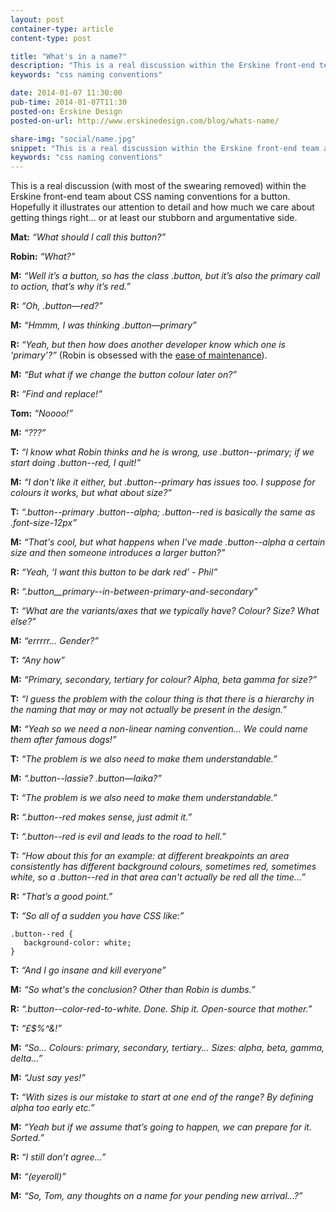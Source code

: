 ```yaml
---
layout: post
container-type: article
content-type: post

title: "What's in a name?"
description: "This is a real discussion within the Erskine front-end team about CSS naming conventions for a button."
keywords: "css naming conventions"

date: 2014-01-07 11:30:00
pub-time: 2014-01-07T11:30
posted-on: Erskine Design
posted-on-url: http://www.erskinedesign.com/blog/whats-name/

share-img: "social/name.jpg"
snippet: "This is a real discussion within the Erskine front-end team about CSS naming conventions for a button."
keywords: "css naming conventions"
---
```


This is a real discussion (with most of the swearing removed) within the Erskine front-end team about CSS naming conventions for a button. Hopefully it illustrates our attention to detail and how much we care about getting things right... or at least our stubborn and argumentative side.

**Mat:** *&ldquo;What should I call this button?&rdquo;*

**Robin:** *&ldquo;What?&rdquo;*

**M:** *&ldquo;Well it&rsquo;s a button, so has the class .button, but it&rsquo;s also the primary call to action, that&rsquo;s why it&rsquo;s red.&rdquo;*

**R:** *&ldquo;Oh, .button—red?&rdquo;*

**M:** *&ldquo;Hmmm, I was thinking .button—primary&rdquo;*

**R:** *&ldquo;Yeah, but then how does another developer know which one is &lsquo;primary&rsquo;?&rdquo;* (Robin is obsessed with the [ease of maintenance](http://erskinedesign.com/blog/front-end-maintenance-and-ladder-abstraction/)).

**M:** *&ldquo;But what if we change the button colour later on?&rdquo;*

**R:** *&ldquo;Find and replace!&rdquo;*

**Tom:** *&ldquo;Noooo!&rdquo;*

**M:** *&ldquo;???&rdquo;*

**T:** *&ldquo;I know what Robin thinks and he is wrong, use .button--primary; if we start doing .button--red, I quit!&rdquo;*

**M:** *&ldquo;I don't like it either, but .button--primary has issues too. I suppose for colours it works, but what about size?&rdquo;*

**T:** *&ldquo;.button--primary .button--alpha; .button--red is basically the same as .font-size-12px&rdquo;*

**M:** *&ldquo;That's cool, but what happens when I've made .button--alpha a certain size and then someone introduces a larger button?&rdquo;*

**R:** *&ldquo;Yeah, ‘I want this button to be dark red&rsquo; - Phil&rdquo;*

**R:**  *&ldquo;.button__primary--in-between-primary-and-secondary&rdquo;*

**T:** *&ldquo;What are the variants/axes that we typically have? Colour? Size? What else?&rdquo;*

**M:** *&ldquo;errrrr... Gender?&rdquo;*

**T:** *&ldquo;Any how&rdquo;*

**M:** *&ldquo;Primary, secondary, tertiary for colour? Alpha, beta gamma for size?&rdquo;*

**T:** *&ldquo;I guess the problem with the colour thing is that there is a hierarchy in the naming that may or may not actually be present in the design.&rdquo;*

**M:** *&ldquo;Yeah so we need a non-linear naming convention... We could name them after famous dogs!&rdquo;*

**T:** *&ldquo;The problem is we also need to make them understandable.&rdquo;*

**M:** *&ldquo;.button--lassie? .button—laika?&rdquo;*

**T:** *&ldquo;The problem is we also need to make them understandable.&rdquo;*

**R:** *&ldquo;.button--red makes sense, just admit it.&rdquo;*

**T:** *&ldquo;.button--red is evil and leads to the road to hell.&rdquo;*

**T:** *&ldquo;How about this for an example: at different breakpoints an area consistently has different background colours, sometimes red, sometimes white, so a .button--red in that area can't actually be red all the time...&rdquo;*

**R:** *&ldquo;That&rsquo;s a good point.&rdquo;*

**T:** *&ldquo;So all of a sudden you have CSS like:&rdquo;*

```
.button--red {
   background-color: white;
}
```

**T:** *&ldquo;And I go insane and kill everyone&rdquo;*

**M:** *&ldquo;So what's the conclusion? Other than Robin is dumbs.&rdquo;*

**R:** *&ldquo;.button--color-red-to-white. Done. Ship it. Open-source that mother.&rdquo;*

**T:** *&ldquo;£$%^&!&rdquo;*

**M:** *&ldquo;So... Colours: primary, secondary, tertiary... Sizes: alpha, beta, gamma, delta...&rdquo;*

**M:** *&ldquo;Just say yes!&rdquo;*

**T:** *&ldquo;With sizes is our mistake to start at one end of the range? By defining alpha too early etc.&rdquo;*

**M:** *&ldquo;Yeah but if we assume that&rsquo;s going to happen, we can prepare for it. Sorted.&rdquo;*

**R:** *&ldquo;I still don&rsquo;t agree...&rdquo;*

**M:** *&ldquo;(eyeroll)&rdquo;*

**M:** *&ldquo;So, Tom, any thoughts on a name for your pending new arrival...?&rdquo;*